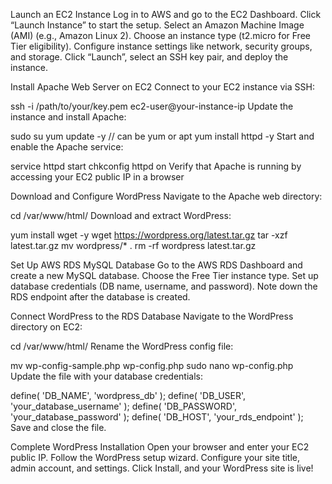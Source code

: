  Launch an EC2 Instance
Log in to AWS and go to the EC2 Dashboard.
Click “Launch Instance” to start the setup.
Select an Amazon Machine Image (AMI) (e.g., Amazon Linux 2).
Choose an instance type (t2.micro for Free Tier eligibility).
Configure instance settings like network, security groups, and storage.
Click “Launch”, select an SSH key pair, and deploy the instance.


Install Apache Web Server on EC2
Connect to your EC2 instance via SSH:

ssh -i /path/to/your/key.pem ec2-user@your-instance-ip
Update the instance and install Apache:

sudo su
yum update -y // can be yum or apt
yum install httpd -y
Start and enable the Apache service:

service httpd start
chkconfig httpd on
Verify that Apache is running by accessing your EC2 public IP in a browser

Download and Configure WordPress
Navigate to the Apache web directory:

cd /var/www/html/
Download and extract WordPress:

 yum install wget -y
 wget https://wordpress.org/latest.tar.gz
 tar -xzf latest.tar.gz
 mv wordpress/* .
 rm -rf wordpress latest.tar.gz

Set Up AWS RDS MySQL Database
Go to the AWS RDS Dashboard and create a new MySQL database.
Choose the Free Tier instance type.
Set up database credentials (DB name, username, and password).
Note down the RDS endpoint after the database is created.


Connect WordPress to the RDS Database
Navigate to the WordPress directory on EC2:

cd /var/www/html/
Rename the WordPress config file:

mv wp-config-sample.php wp-config.php
sudo nano wp-config.php
Update the file with your database credentials:

define( 'DB_NAME', 'wordpress_db' );
define( 'DB_USER', 'your_database_username' );
define( 'DB_PASSWORD', 'your_database_password' );
define( 'DB_HOST', 'your_rds_endpoint' );
Save and close the file.

Complete WordPress Installation
Open your browser and enter your EC2 public IP.
Follow the WordPress setup wizard.
Configure your site title, admin account, and settings.
Click Install, and your WordPress site is live!